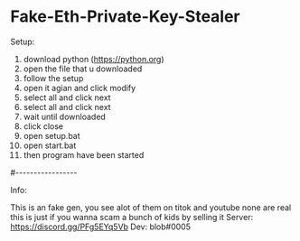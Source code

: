# Fake-Eth-Private-Key-Stealer

Setup:

1. download python (https://python.org)
2. open the file that u downloaded
3. follow the setup
4. open it agian and click modify
5. select all and click next
6. select all and click next
7. wait until downloaded
8. click close
9. open setup.bat
10. open start.bat
11. then program have been started

#-----------------

Info:

This is an fake gen, you see alot of them on titok and youtube none are real this is just if you wanna scam a bunch of kids by selling it
Server: https://discord.gg/PFg5EYq5Vb
Dev: blob#0005
